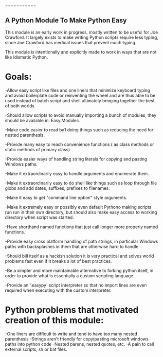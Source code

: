 <title>joecceasy</title>
===========


A Python Module To Make Python Easy
--------------------------------------

This module is an early work in progress, mostly written to be useful for Joe Crawford. It largely exists to make writing Python scripts require less typing, since Joe Crawford has medical issues that prevent much typing.

This module is intentionally and explicitly made to work in ways that are not like idiomatic Python.
  
  
Goals:
========

-Allow easy script like files and one liners that minimize keyboard typing and avoid boilerplate code or reinventing the wheel and are thus able to be used instead of batch script and shell ultimately bringing together the best of both worlds.

-Should allow scripts to avoid manually importing a bunch of modules, they should be available in: Easy.Modules

-Make code easier to read by1 doing things such as reducing the need for nested parenthesis.

-Provide many easy to reach convenience functions ( as class methods or static methods of primary class)

-Provide easier ways of handling string literals for copying and pasting Windows paths.

-Make it extraordinarily easy to handle arguments and enumerate them.

-Make it extraordinarily easy to do shell like things such as loop through file globs and add dates, suffixes, prefixes to filenames.

-Make it easy to get "command line option" style arguments.

-Make it extremely easy or possibly even default Pythono making scripts run run in their own directory, but should also make easy access to working directory when script was started.

-Have shorthand named functions that just call longer more properly named functions.

-Provide easy cross platform handling of path strings, in particular Windows paths with backsplashes in them that are otherwise hard to handle.

-Should bill itself as a hackish solution it is very practical and solves world problems fast even if it breaks a lot of best practices.

-Be a simpler and more maintainable alternative to forking python itself, in order to provide what is essentially a custom scripting language.

-Provide an '.easypy' script interpreter so that no import lines are even required when executing with the custom interpreter.
 
 
Python problems that motivated creation of this module:
===============================

-One liners are difficult to write and tend to have too many nested parenthesis
-Strings aren't friendly for copy/pasting microsoft windows paths into python code
-Nested parens, nested quotes, etc.
-A pain to call external scripts, sh or bat files.